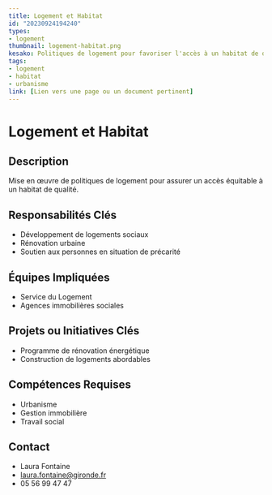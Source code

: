 ```yaml
---
title: Logement et Habitat
id: "20230924194240"
types:
- logement
thumbnail: logement-habitat.png
kesako: Politiques de logement pour favoriser l'accès à un habitat de qualité.
tags:
- logement
- habitat
- urbanisme
link: [Lien vers une page ou un document pertinent]
---
```

# Logement et Habitat

## Description
Mise en œuvre de politiques de logement pour assurer un accès équitable à un habitat de qualité.

## Responsabilités Clés
- Développement de logements sociaux
- Rénovation urbaine
- Soutien aux personnes en situation de précarité

## Équipes Impliquées
- Service du Logement
- Agences immobilières sociales

## Projets ou Initiatives Clés
- Programme de rénovation énergétique
- Construction de logements abordables

## Compétences Requises
- Urbanisme
- Gestion immobilière
- Travail social

## Contact
- Laura Fontaine
- laura.fontaine@gironde.fr
- 05 56 99 47 47
